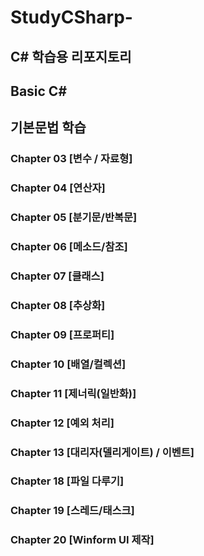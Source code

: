 # StudyCSharp-
C\# 학습용 리포지토리
-------------------------------

## Basic C# 

## 기본문법 학습
### Chapter 03 [변수 / 자료형] 
### Chapter 04 [연산자] 
### Chapter 05 [분기문/반복문] 
### Chapter 06 [메소드/참조] 
### Chapter 07 [클래스] 
### Chapter 08 [추상화] 
### Chapter 09 [프로퍼티] 
### Chapter 10 [배열/컬렉션] 
### Chapter 11 [제너릭(일반화)] 
### Chapter 12 [예외 처리] 
### Chapter 13 [대리자(델리게이트) / 이벤트] 
### Chapter 18 [파일 다루기] 
### Chapter 19 [스레드/태스크] 
### Chapter 20 [Winform UI 제작] 


